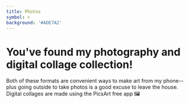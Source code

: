 ```yaml
---
title: Photos
symbol: ⌖
background: '#ADE7A2'
---
```


# You've found my photography and digital collage collection!

Both of these formats are convenient ways to make art from my phone-- plus going outside to take photos is a good excuse to leave the house. Digital collages are made using the PicsArt free app 🖼️
